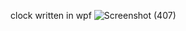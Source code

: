 clock written in wpf
![Screenshot (407)](https://github.com/user-attachments/assets/66d90d3b-243a-4802-b347-2b53c088bed1)
